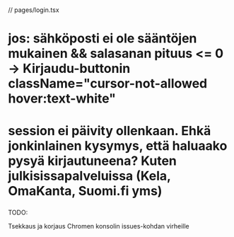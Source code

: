 ### <IDEOITA>

// pages/login.tsx

# jos: sähköposti ei ole sääntöjen mukainen && salasanan pituus <= 0 -> Kirjaudu-buttonin className="cursor-not-allowed hover:text-white"

# session ei päivity ollenkaan. Ehkä jonkinlainen kysymys, että haluaako pysyä kirjautuneena? Kuten julkisissapalveluissa (Kela, OmaKanta, Suomi.fi yms)

### </IDEOITA>

TODO:

Tsekkaus ja korjaus Chromen konsolin issues-kohdan virheille
